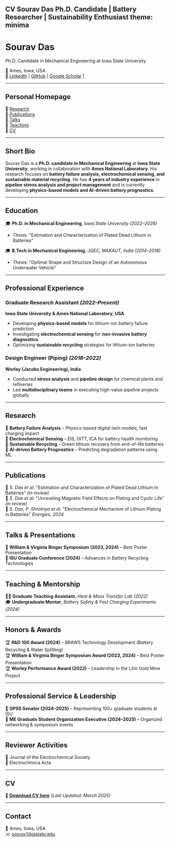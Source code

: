 CV
Sourav Das
Ph.D. Candidate | Battery Researcher | Sustainability Enthusiast
theme: minima
---

# **Sourav Das**  
Ph.D. Candidate in Mechanical Engineering at Iowa State University  

📍 Ames, Iowa, USA  
🔗 [LinkedIn](https://www.linkedin.com/in/souravds1/) | [GitHub](https://github.com/souravds1/Portfolio) | [Google Scholar](#) |  

---

## **Personal Homepage**  
🔹 [Research](#research)  
🔹 [Publications](#publications)  
🔹 [Talks](#talks)  
🔹 [Teaching](#teaching)  
🔹 [CV](#cv)  

---

## **Short Bio**  
Sourav Das is a **Ph.D. candidate in Mechanical Engineering** at **Iowa State University**, working in collaboration with **Ames National Laboratory**. His research focuses on **battery failure analysis, electrochemical sensing, and sustainable material recycling**. He has **4 years of industry experience** in **pipeline stress analysis and project management** and is currently developing **physics-based models and AI-driven battery prognostics**.  

---

## **Education**  
🎓 **Ph.D. in Mechanical Engineering**, *Iowa State University (2022–2026)*  
   - *Thesis:* "Estimation and Characterization of Plated Dead Lithium in Batteries"  

🎓 **B.Tech in Mechanical Engineering**, *JGEC, MAKAUT, India (2014–2018)*  
   - *Thesis:* "Optimal Shape and Structure Design of an Autonomous Underwater Vehicle"  

---

## **Professional Experience**  
### **Graduate Research Assistant** *(2022–Present)*  
**Iowa State University & Ames National Laboratory, USA**  
- Developing **physics-based models** for lithium-ion battery failure prediction  
- Investigating **electrochemical sensing** for **non-invasive battery diagnostics**  
- Optimizing **sustainable recycling** strategies for lithium-ion batteries  

### **Design Engineer (Piping)** *(2018–2022)*  
**Worley (Jacobs Engineering), India**  
- Conducted **stress analysis** and **pipeline design** for chemical plants and refineries  
- Led **multidisciplinary teams** in executing high-value pipeline projects globally  

---

## **Research**  
🔹 **Battery Failure Analysis** – Physics-based digital twin models, fast charging impact  
🔹 **Electrochemical Sensing** – EIS, GITT, ICA for battery health monitoring  
🔹 **Sustainable Recycling** – Green lithium recovery from end-of-life batteries  
🔹 **AI-driven Battery Prognostics** – Predicting degradation patterns using ML  

---

## **Publications**  
📄 *S. Das et al.* "Estimation and Characterization of Plated Dead Lithium in Batteries" *(in review)*  
📄 *S. Das et al.* "Unraveling Magnetic Field Effects on Plating and Cyclic Life" *(in review)*  
📄 *S. Das, P. Shrotriya et al.* "Electrochemical Mechanism of Lithium Plating in Batteries" *Energies, 2024*  

---

## **Talks & Presentations**  
🎤 **William & Virginia Binger Symposium (2023, 2024)** – Best Poster Presentation  
🎤 **ISU Graduate Conference (2024)** – Advances in Battery Recycling Technologies  

---

## **Teaching & Mentorship**  
👨‍🏫 **Graduate Teaching Assistant**, *Heat & Mass Transfer Lab (2022)*  
🎓 **Undergraduate Mentor**, *Battery Safety & Fast Charging Experiments (2024)*  

---

## **Honors & Awards**  
🏆 **R&D 100 Award (2024)** – BRAWS Technology Development (Battery Recycling & Water Splitting)  
🏆 **William & Virginia Binger Symposium Award (2023, 2024)** – Best Poster Presentation  
🏆 **Worley Performance Award (2022)** – Leadership in the Lihir Gold Mine Project  

---

## **Professional Service & Leadership**  
📢 **GPSS Senator (2024–2025)** – Representing 100+ graduate students at ISU  
📢 **ME Graduate Student Organization Executive (2024–2025)** – Organized networking & symposium events  

---

## **Reviewer Activities**  
📝 Journal of the Electrochemical Society  
📝 Electrochimica Acta  

---

## **CV**  
📄 **[Download CV here](#)** *(Last Updated: March 2025)*  

---

## **Contact**  
📍  Ames, Iowa, USA  
✉️  [sourav1@iastate.edu](mailto:sourav1@iastate.edu)  
